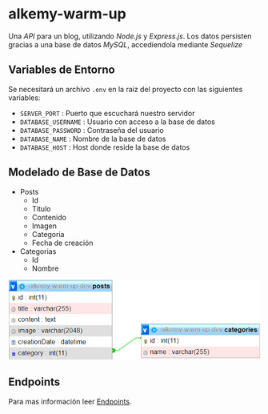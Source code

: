 # alkemy-warm-up

Una _API_ para un blog, utilizando _Node.js_ y _Express.js_. Los datos persisten gracias a una base de datos _MySQL_, accediendola mediante _Sequelize_

## Variables de Entorno

Se necesitará un archivo `.env` en la raiz del proyecto con las siguientes variables:

- `SERVER_PORT` : Puerto que escuchará nuestro servidor
- `DATABASE_USERNAME` : Usuario con acceso a la base de datos
- `DATABASE_PASSWORD` : Contraseña del usuario
- `DATABASE_NAME` : Nombre de la base de datos
- `DATABASE_HOST` : Host donde reside la base de datos

## Modelado de Base de Datos

- Posts
  - Id
  - Titulo
  - Contenido
  - Imagen
  - Categoria
  - Fecha de creación
- Categorias
  - Id
  - Nombre

![Modelo de la base de datos](database.png)

## Endpoints

Para mas información leer [Endpoints](ENDPOINTS.md).
